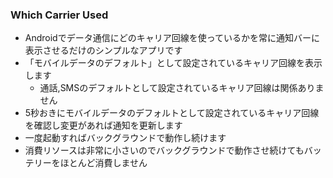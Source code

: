### Which Carrier Used
- Androidでデータ通信にどのキャリア回線を使っているかを常に通知バーに表示させるだけのシンプルなアプリです
- 「モバイルデータのデフォルト」として設定されているキャリア回線を表示します
  - 通話,SMSのデフォルトとして設定されているキャリア回線は関係ありません
- 5秒おきにモバイルデータのデフォルトとして設定されているキャリア回線を確認し変更があれば通知を更新します
- 一度起動すればバックグラウンドで動作し続けます
- 消費リソースは非常に小さいのでバックグラウンドで動作させ続けてもバッテリーをほとんど消費しません